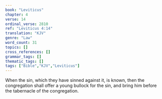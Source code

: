 ```yaml
---
book: "Leviticus"
chapter: 4
verse: 14
ordinal_verse: 2810
ref: "Leviticus 4:14"
translation: "KJV"
genre: "Law"
word_count: 31
topics: []
cross_references: []
grammar_tags: []
thematic_tags: []
tags: ["Bible","KJV","Leviticus"]
---
```

When the sin, which they have sinned against it, is known, then the congregation shall offer a young bullock for the sin, and bring him before the tabernacle of the congregation.
